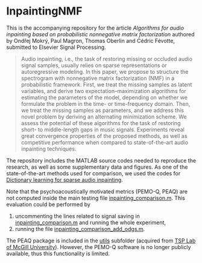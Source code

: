 # InpaintingNMF

This is the accompanying repository for the article *Algorithms for audio inpainting based on probabilistic nonnegative matrix factorization* authored by Ondřej Mokrý, Paul Magron, Thomas Oberlin and Cédric Févotte, submitted to Elsevier Signal Processing.

> Audio inpainting, i.e., the task of restoring missing or occluded audio signal samples, usually relies on sparse representations or autoregressive modeling. In this paper, we propose to structure the spectrogram with nonnegative matrix factorization (NMF) in a probabilistic framework. First, we treat the missing samples as latent variables, and derive two expectation–maximization algorithms for estimating the parameters of the model, depending on whether we formulate the problem in the time- or time-frequency domain. Then, we treat the missing samples as parameters, and we address this novel problem by deriving an alternating minimization scheme. We assess the potential of these algorithms for the task of restoring short- to middle-length gaps in music signals. Experiments reveal great convergence properties of the proposed methods, as well as competitive performance when compared to state-of-the-art audio inpainting techniques.

The repository includes the MATLAB source codes needed to reproduce the research, as well as some supplementary data and figures. As one of the state-of-the-art methods used for comparison, we used the codes for [Dictionary learning for sparse audio inpainting](https://www.oeaw.ac.at/isf/forschung/fachbereiche-teams/mathematik/dictionary-learning-for-sparse-audio-inpainting).

Note that the psychoacoustically motivated metrics (PEMO-Q, PEAQ) are not computed inside the main testing file [inpainting_comparison.m](https://github.com/ondrejmokry/InpaintingNMF/blob/main/inpainting_comparison.m). This evaluation could be performed by
1. uncommenting the lines related to signal saving in [inpainting_comparison.m](https://github.com/ondrejmokry/InpaintingNMF/blob/main/inpainting_comparison.m) and running the whole experiment,
2. running the file [inpainting_comparison_add_odgs.m](https://github.com/ondrejmokry/InpaintingNMF/blob/main/inpainting_comparison_add_odgs.m).

The PEAQ package is included in the [utils](https://github.com/ondrejmokry/InpaintingNMF/tree/main/utils) subfolder (acquired from [TSP Lab of McGill University](http://www-mmsp.ece.mcgill.ca/Documents/Software/)). However, the PEMO-Q software is no longer publicly available, thus this functionality is limited.
